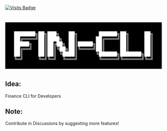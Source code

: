 [![Visits Badge](https://badges.pufler.dev/visits/dhairyaostwal/finCLI)](https://github.com/dhairyaostwal/finCLI/)

<h1 align="center"><img src="./banner.png"/></h1>

## Idea: 

Finance CLI for Developers

## Note:

Contribute in Discussions by suggesting more features!
